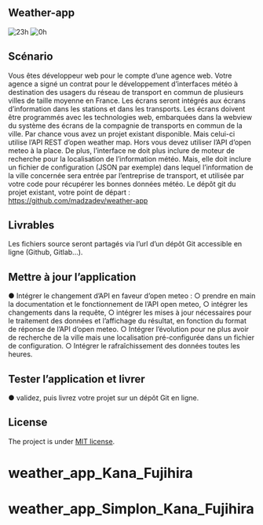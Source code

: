 ## Weather-app

![23h](https://github.com/user-attachments/assets/5bac35e1-d114-4459-aead-89614aa61312)
![0h](https://github.com/user-attachments/assets/5e78aa4c-b225-4a40-b169-15d34ff0f0ca)


## Scénario
Vous êtes développeur web pour le compte d’une agence web. Votre agence a signé un
contrat pour le développement d’interfaces météo à destination des usagers du réseau de
transport en commun de plusieurs villes de taille moyenne en France. Les écrans seront
intégrés aux écrans d’information dans les stations et dans les transports.
Les écrans doivent être programmés avec les technologies web, embarquées dans la webview
du système des écrans de la compagnie de transports en commun de la ville.
Par chance vous avez un projet existant disponible. Mais celui-ci utilise l’API REST d’open
weather map. Hors vous devez utiliser l’API d’open meteo à la place.
De plus, l’interface ne doit plus inclure de moteur de recherche pour la localisation de
l’information météo. Mais, elle doit inclure un fichier de configuration (JSON par exemple)
dans lequel l’information de la ville concernée sera entrée par l’entreprise de transport, et
utilisée par votre code pour récupérer les bonnes données météo.
Le dépôt git du projet existant, votre point de départ :
https://github.com/madzadev/weather-app

## Livrables

Les fichiers source seront partagés via l’url d’un dépôt Git accessible en ligne (Github, Gitlab...).

## Mettre à jour l’application
● Intégrer le changement d’API en faveur d’open meteo :
○ prendre en main la documentation et le fonctionnement de l’API open meteo,
○ intégrer les changements dans la requête,
○ intégrer les mises à jour nécessaires pour le traitement des données et l’affichage du résultat, en fonction du format de réponse de l’API d’open meteo.
○ Intégrer l’évolution pour ne plus avoir de recherche de la ville mais une localisation pré-configurée dans un fichier de configuration.
○ Intégrer le rafraîchissement des données toutes les heures.

## Tester l’application et livrer
● validez, puis livrez votre projet sur un dépôt Git en ligne.

## License

The project is under [MIT license](https://choosealicense.com/licenses/mit/).
# weather_app_Kana_Fujihira
# weather_app_Simplon_Kana_Fujihira
